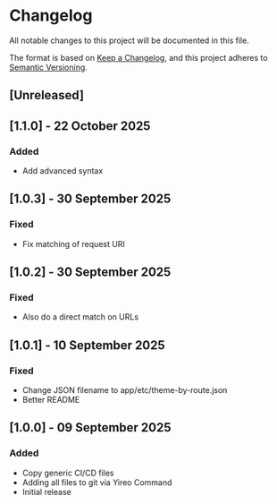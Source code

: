 # Changelog
All notable changes to this project will be documented in this file.

The format is based on [Keep a Changelog](https://keepachangelog.com/en/1.0.0/),
and this project adheres to [Semantic Versioning](https://semver.org/spec/v2.0.0.html).

## [Unreleased]

## [1.1.0] - 22 October 2025
### Added
- Add advanced syntax

## [1.0.3] - 30 September 2025
### Fixed
- Fix matching of request URI

## [1.0.2] - 30 September 2025
### Fixed
- Also do a direct match on URLs

## [1.0.1] - 10 September 2025
### Fixed
- Change JSON filename to app/etc/theme-by-route.json
- Better README

## [1.0.0] - 09 September 2025
### Added
- Copy generic CI/CD files
- Adding all files to git via Yireo Command
- Initial release
